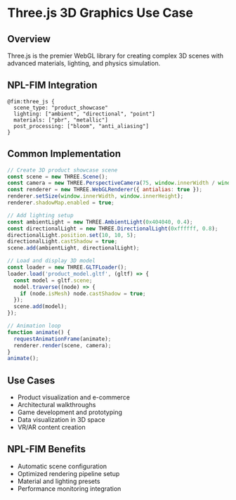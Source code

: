 # Three.js 3D Graphics Use Case

## Overview
Three.js is the premier WebGL library for creating complex 3D scenes with advanced materials, lighting, and physics simulation.

## NPL-FIM Integration
```npl
@fim:three_js {
  scene_type: "product_showcase"
  lighting: ["ambient", "directional", "point"]
  materials: ["pbr", "metallic"]
  post_processing: ["bloom", "anti_aliasing"]
}
```

## Common Implementation
```javascript
// Create 3D product showcase scene
const scene = new THREE.Scene();
const camera = new THREE.PerspectiveCamera(75, window.innerWidth / window.innerHeight, 0.1, 1000);
const renderer = new THREE.WebGLRenderer({ antialias: true });
renderer.setSize(window.innerWidth, window.innerHeight);
renderer.shadowMap.enabled = true;

// Add lighting setup
const ambientLight = new THREE.AmbientLight(0x404040, 0.4);
const directionalLight = new THREE.DirectionalLight(0xffffff, 0.8);
directionalLight.position.set(10, 10, 5);
directionalLight.castShadow = true;
scene.add(ambientLight, directionalLight);

// Load and display 3D model
const loader = new THREE.GLTFLoader();
loader.load('product_model.gltf', (gltf) => {
  const model = gltf.scene;
  model.traverse((node) => {
    if (node.isMesh) node.castShadow = true;
  });
  scene.add(model);
});

// Animation loop
function animate() {
  requestAnimationFrame(animate);
  renderer.render(scene, camera);
}
animate();
```

## Use Cases
- Product visualization and e-commerce
- Architectural walkthroughs
- Game development and prototyping
- Data visualization in 3D space
- VR/AR content creation

## NPL-FIM Benefits
- Automatic scene configuration
- Optimized rendering pipeline setup
- Material and lighting presets
- Performance monitoring integration